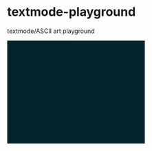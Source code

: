 # textmode-playground
textmode/ASCII art playground

<img src="./demo/lightning.gif" alt="lightning" width="320" height="240"/>
